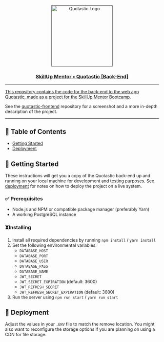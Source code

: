 <p align="center">
  <a href="" rel="noopener">
  <img width="200px" alt="Quotastic Logo" src="https://github.com/tzuntar/quotastic-backend/assets/35228139/f2f365d5-1fba-49cd-a656-c030a781a2db" />
</p>

<h3 align="center">SkillUp Mentor • Quotastic [Back-End]</h3>

---

This repository contains the code for the back-end to the web app Quotastic,
made as a project for the [SkillUp Mentor Bootcamp](https://skillupmentor.com/).

See the [quotastic-frontend](https://github.com/tzuntar/quotastic-frontend) repository for a screenshot and
a more in-depth description of the project.

---


## 📝 Table of Contents

- [Getting Started](#getting_started)
- [Deployment](#deployment)

## 🏁 Getting Started <a name = "getting_started"></a>

These instructions will get you a copy of the Quotastic back-end up and running on your local machine for development and testing
purposes. See [deployment](#deployment) for notes on how to deploy the project on a live system.

### ✅ Prerequisites <a name = "prerequisites"></a>

- Node.js and NPM or compatible package manager (preferably Yarn)
- A working PostgreSQL instance

### ⏳Installing

1. Install all required dependencies by running `npm install` / `yarn install`
2. Set the following environmental variables:
   - `DATABASE_HOST`
   - `DATABASE_PORT`
   - `DATABASE_USER`
   - `DATABASE_PASS`
   - `DATABASE_NAME`
   - `JWT_SECRET`
   - `JWT_SECRET_EXPIRATION` (default: 3600)
   - `JWT_REFRESH_SECRET`
   - `JWT_REFRESH_SECRET_EXPIRATION` (default: 3600)
4. Run the server using `npm run start` / `yarn run start`

## 🚀 Deployment <a name = "deployment"></a>

Adjust the values in your `.ENV` file to match the remove location. You might also want to reconfigure the
storage options if you are planning on using a CDN for file storage.
